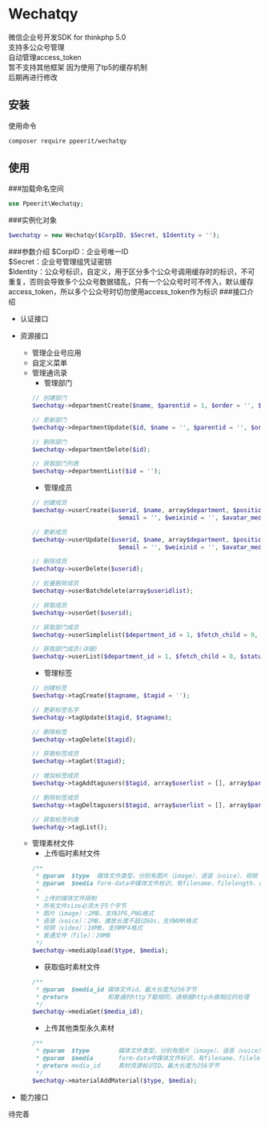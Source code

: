 # Wechatqy
微信企业号开发SDK for thinkphp 5.0<br>
支持多公众号管理<br>
自动管理access_token<br>
暂不支持其他框架 因为使用了tp5的缓存机制<br>
后期再进行修改

## 安装
使用命令<br>
```Bash
composer require ppeerit/wechatqy
```
## 使用
###加载命名空间
```php
use Ppeerit\Wechatqy;
```
###实例化对象
```php
$wechatqy = new Wechatqy($CorpID, $Secret, $Identity = '');
```
###参数介绍
$CorpID：企业号唯一ID<br>
$Secret：企业号管理组凭证密钥<br>
$Identity：公众号标识，自定义，用于区分多个公众号调用缓存时的标识，不可重复，否则会导致多个公众号数据错乱，只有一个公众号时可不传入，默认缓存access_token，所以多个公众号时切勿使用access_token作为标识
###接口介绍
* 认证接口
* 资源接口
	* 管理企业号应用
	* 自定义菜单
	* 管理通讯录
		* 管理部门
		```php
		// 创建部门
		$wechatqy->departmentCreate($name, $parentid = 1, $order = '', $id = '');

		// 更新部门
		$wechatqy->departmentUpdate($id, $name = '', $parentid = '', $order = '');

		// 删除部门
		$wechatqy->departmentDelete($id);

		// 获取部门列表
		$wechatqy->departmentList($id = '');
		```
		* 管理成员
		```php
		// 创建成员
		$wechatqy->userCreate($userid, $name, array$department, $position = '', $mobile = '', $gender = '', 
								$email = '', $weixinid = '', $avatar_mediaid = '', $extattr = []);
		
		// 更新成员
		$wechatqy->userUpdate($userid, $name, array$department, $position = '', $mobile = '', $gender = '', 
								$email = '', $weixinid = '', $avatar_mediaid = '', $extattr = []);
		
		// 删除成员
		$wechatqy->userDelete($userid);

		// 批量删除成员
		$wechatqy->userBatchdelete(array$useridlist);

		// 获取成员
		$wechatqy->userGet($userid);

		// 获取部门成员
		$wechatqy->userSimplelist($department_id = 1, $fetch_child = 0, $status = 0);

		// 获取部门成员(详细)
		$wechatqy->userList($department_id = 1, $fetch_child = 0, $status = 0);
		```
		* 管理标签
		```php
		// 创建标签
		$wechatqy->tagCreate($tagname, $tagid = '');

		// 更新标签名字
		$wechatqy->tagUpdate($tagid, $tagname);

		// 删除标签
		$wechatqy->tagDelete($tagid);

		// 获取标签成员
		$wechatqy->tagGet($tagid);

		// 增加标签成员
		$wechatqy->tagAddtagusers($tagid, array$userlist = [], array$partylist = []);

		// 删除标签成员
		$wechatqy->tagDeltagusers($tagid, array$userlist = [], array$partylist = []);

		// 获取标签列表
		$wechatqy->tagList();
		```
	* 管理素材文件
		* 上传临时素材文件
		```php
		/**
		 * @param  $type  媒体文件类型，分别有图片（image）、语音（voice）、视频（video），普通文件(file)
		 * @param  $media form-data中媒体文件标识，有filename、filelength、content-type等信息
		 *
		 * 上传的媒体文件限制
		 * 所有文件size必须大于5个字节
		 * 图片（image）:2MB，支持JPG,PNG格式
		 * 语音（voice）：2MB，播放长度不超过60s，支持AMR格式
		 * 视频（video）：10MB，支持MP4格式
	     * 普通文件（file）：20MB
		 */
		$wechatqy->mediaUpload($type, $media);
		```
		* 获取临时素材文件
		```php
		/**
		 * @param  $media_id 媒体文件id。最大长度为256字节
		 * @return 			 和普通的http下载相同，请根据http头做相应的处理
		 */
		$wechatqy->mediaGet($media_id);
		```
		* 上传其他类型永久素材
		```php
		/**
		 * @param  $type  		媒体文件类型，分别有图片（image）、语音（voice）、视频（video），普通文件(file)
		 * @param  $media 		form-data中媒体文件标识，有filename、filelength、content-type等信息
		 * @return media_id     素材资源标识ID。最大长度为256字节
		 */
		$wechatqy->materialAddMaterial($type, $media);
		```
		
* 能力接口

待完善<br>

